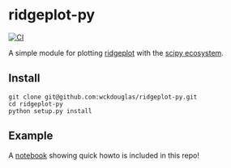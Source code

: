 # ridgeplot-py #

[![CI](https://github.com/wckdouglas/ridgeplot-py/actions/workflows/ci.yaml/badge.svg)](https://github.com/wckdouglas/ridgeplot-py/actions/workflows/ci.yaml)

A simple module for plotting [ridgeplot](https://clauswilke.com/blog/2017/09/15/goodbye-joyplots/) with the [scipy ecosystem](https://www.scipy.org/about.html).

## Install ##

```
git clone git@github.com:wckdouglas/ridgeplot-py.git
cd ridgeplot-py
python setup.py install 
```


## Example ##

A [notebook](https://github.com/wckdouglas/ridgeplot-py/blob/main/Example.ipynb) showing quick howto is included in this repo!